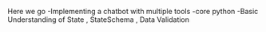 Here we go
-Implementing a chatbot with multiple tools
-core python
-Basic Understanding of State , StateSchema , Data Validation
